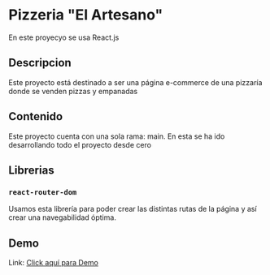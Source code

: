 # Pizzeria "El Artesano"

En este proyecyo se usa React.js

## Descripcion 

Este proyecto está destinado a ser una página e-commerce de una pizzaría donde se venden pizzas y empanadas

## Contenido

Este proyecto cuenta con una sola rama: main. En esta se ha ido desarrollando todo el proyecto desde cero

## Librerias 

### `react-router-dom`

Usamos esta librería para poder crear las distintas rutas de la página y así crear una navegabilidad óptima.

## Demo

Link: [Click aquí para Demo](https://angry-meninsky-2c7ded.netlify.app/)


